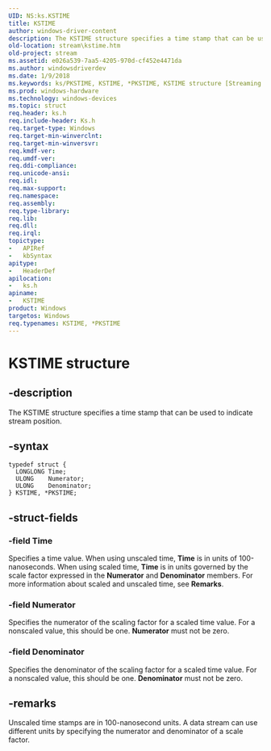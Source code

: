```yaml
---
UID: NS:ks.KSTIME
title: KSTIME
author: windows-driver-content
description: The KSTIME structure specifies a time stamp that can be used to indicate stream position.
old-location: stream\kstime.htm
old-project: stream
ms.assetid: e026a539-7aa5-4205-970d-cf452e4471da
ms.author: windowsdriverdev
ms.date: 1/9/2018
ms.keywords: ks/PKSTIME, KSTIME, *PKSTIME, KSTIME structure [Streaming Media Devices], stream.kstime, PKSTIME structure pointer [Streaming Media Devices], ks/KSTIME, PKSTIME, ks-struct_9db70ddb-ae2c-464b-a481-6927adef449c.xml
ms.prod: windows-hardware
ms.technology: windows-devices
ms.topic: struct
req.header: ks.h
req.include-header: Ks.h
req.target-type: Windows
req.target-min-winverclnt: 
req.target-min-winversvr: 
req.kmdf-ver: 
req.umdf-ver: 
req.ddi-compliance: 
req.unicode-ansi: 
req.idl: 
req.max-support: 
req.namespace: 
req.assembly: 
req.type-library: 
req.lib: 
req.dll: 
req.irql: 
topictype:
-	APIRef
-	kbSyntax
apitype:
-	HeaderDef
apilocation:
-	ks.h
apiname:
-	KSTIME
product: Windows
targetos: Windows
req.typenames: KSTIME, *PKSTIME
---
```


# KSTIME structure


## -description


The KSTIME structure specifies a time stamp that can be used to indicate stream position.


## -syntax


````
typedef struct {
  LONGLONG Time;
  ULONG    Numerator;
  ULONG    Denominator;
} KSTIME, *PKSTIME;
````


## -struct-fields




### -field Time

Specifies a time value. When using unscaled time, <b>Time</b> is in units of 100-nanoseconds. When using scaled time, <b>Time</b> is in units governed by the scale factor expressed in the <b>Numerator</b> and <b>Denominator</b> members. For more information about scaled and unscaled time, see <b>Remarks</b>.


### -field Numerator

Specifies the numerator of the scaling factor for a scaled time value. For a nonscaled value, this should be one. <b>Numerator</b> must not be zero.


### -field Denominator

Specifies the denominator of the scaling factor for a scaled time value. For a nonscaled value, this should be one. <b>Denominator</b> must not be zero.


## -remarks


Unscaled time stamps are in 100-nanosecond units. A data stream can use different units by specifying the numerator and denominator of a scale factor.  


